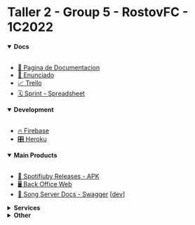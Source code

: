 # Taller 2 - Group 5 - RostovFC - 1C2022

<details open>
  <summary>
    <b> Docs</b>
  </summary><br>

- [📄 Pagina de Documentacion](https://taller2-grupo5-rostov-1c2022.github.io/)
- [📄 Enunciado](https://taller-de-programacion-2.github.io/works/statement/2022/1/enunciado/)
- [📈 Trello](https://trello.com/b/Kjg4LeEq/spotifiuby)
- [🗓️ Sprint - Spreadsheet](https://docs.google.com/spreadsheets/d/1tFkrxioVGcj9Yy4X5Gez2n8S7ZMc2SEv-AUj2vXuvrg/edit#gid=0)

</details>

<details open>
  <summary>
    <b> Development</b>
  </summary><br>

- [🔥 Firebase](https://console.firebase.google.com/u/0/project/rostov-spotifiuby/overview)
- [🎛️ Heroku](https://dashboard.heroku.com/apps)

</details>
 
<details open>
  <summary>
    <b> Main Products</b>
  </summary><br>

- [📲 Spotifiuby Releases - APK](https://github.com/taller2-grupo5-rostov-1c2022/android-app/releases)
- [🖥️ Back Office Web](https://rostov-spotifiuby.netlify.app/)
- [🎵 Song Server Docs - Swagger](https://rostov-song-server.herokuapp.com/docs) [[dev](https://rostov-songs-dev.herokuapp.com/docs/)]

</details>
  
 <details>
  <summary>
    <b> Services</b>
  </summary><br>

- [📲 Payments Server](https://www.postman.com/descent-module-astronomer-32809629/workspace/rostov/overview)
- [📲 Notifications Server](https://rostov-notifs-server.herokuapp.com/docs)
- [📲 Messages Server](https://rostov-messages-server.herokuapp.com/docs) [[dev](https://rostov-messages-dev.herokuapp.com/docs)]

</details>

<details>
  <summary>
    <b> Other</b>
  </summary><br>
  
- [📞 Weekly Meet](https://meet.google.com/axy-qusc-wqa?authuser=0)
- [🗃️ Drive](https://drive.google.com/drive/folders/1VBf7WqJRDxUy6D87TiZ9oYl1o_7uy96w?usp=sharing)
- [✏️ Lucid Chart](https://lucid.app/lucidchart/3bbc5b95-c82d-4865-ac01-eeb12a211bb2/edit?invitationId=inv_946ac734-4ffa-47f9-a540-bf6fd33d2647)
 
</details>
